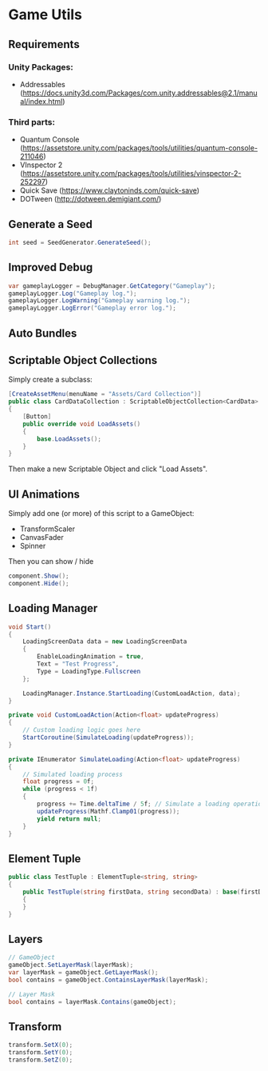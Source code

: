 # Game Utils

## Requirements

### Unity Packages:

* Addressables (https://docs.unity3d.com/Packages/com.unity.addressables@2.1/manual/index.html)

### Third parts:

* Quantum Console (https://assetstore.unity.com/packages/tools/utilities/quantum-console-211046)
* VInspector 2 (https://assetstore.unity.com/packages/tools/utilities/vinspector-2-252297)
* Quick Save (https://www.claytoninds.com/quick-save)
* DOTween (http://dotween.demigiant.com/)

## Generate a Seed

```cs
int seed = SeedGenerator.GenerateSeed();
```

## Improved Debug

```cs
var gameplayLogger = DebugManager.GetCategory("Gameplay");
gameplayLogger.Log("Gameplay log.");
gameplayLogger.LogWarning("Gameplay warning log.");
gameplayLogger.LogError("Gameplay error log.");
```

## Auto Bundles



## Scriptable Object Collections

Simply create a subclass:

```cs
[CreateAssetMenu(menuName = "Assets/Card Collection")]
public class CardDataCollection : ScriptableObjectCollection<CardData>
{
    [Button]
    public override void LoadAssets()
    {
        base.LoadAssets();
    }
}
```

Then make a new Scriptable Object and click "Load Assets".

## UI Animations

Simply add one (or more) of this script to a GameObject:

* TransformScaler
* CanvasFader
* Spinner

Then you can show / hide

```cs
component.Show();
component.Hide();
```

## Loading Manager

```cs
void Start()
{
    LoadingScreenData data = new LoadingScreenData
    {
        EnableLoadingAnimation = true,
        Text = "Test Progress",
        Type = LoadingType.Fullscreen
    };

    LoadingManager.Instance.StartLoading(CustomLoadAction, data);
}

private void CustomLoadAction(Action<float> updateProgress)
{
    // Custom loading logic goes here
    StartCoroutine(SimulateLoading(updateProgress));
}

private IEnumerator SimulateLoading(Action<float> updateProgress)
{
    // Simulated loading process
    float progress = 0f;
    while (progress < 1f)
    {
        progress += Time.deltaTime / 5f; // Simulate a loading operation taking 5 seconds
        updateProgress(Mathf.Clamp01(progress));
        yield return null;
    }
}
```

## Element Tuple

```cs
public class TestTuple : ElementTuple<string, string>
{
    public TestTuple(string firstData, string secondData) : base(firstData, secondData)
    {
    }
}
```

## Layers

```cs
// GameObject
gameObject.SetLayerMask(layerMask);
var layerMask = gameObject.GetLayerMask();
bool contains = gameObject.ContainsLayerMask(layerMask);

// Layer Mask
bool contains = layerMask.Contains(gameObject);
```


## Transform

```cs
transform.SetX(0);
transform.SetY(0);
transform.SetZ(0);
```